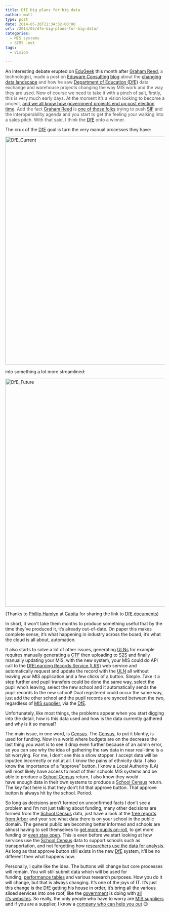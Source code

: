 ```yaml
---
title: DfE big plans for big data
author: matt
type: post
date: 2014-05-20T21:34:32+00:00
url: /2014/05/dfe-big-plans-for-big-data/
categories:
  - MIS systems
  - SIMS .net
tags:
  - Vision

---
```

An interesting debate erupted on <a href="http://www.edugeek.net/forums/mis-systems/136314-data-transfer-changing-sims.html" target="_blank" rel="nofollow">EduGeek</a> this month after <a href="http://www.eduwarenetwork.com/" target="_blank" rel="nofollow">Graham Reed</a>, <span style="color: #555555;">a technologist, made a post on <a href="http://www.eduwarenetwork.com/" target="_blank" rel="nofollow">Eduware Consulting</a> <a href="http://www.eduwarenetwork.com/the_edu_blog/" target="_blank" rel="nofollow">blog</a> about the <a href="http://www.eduwarenetwork.com/2014/04/22/the_data_landscape_is_changing/" target="_blank" rel="nofollow">changing data landscape</a> and how he saw <a href="https://www.gov.uk/government/organisations/department-for-education" target="_blank" rel="nofollow">Department of Education (DfE)</a> data exchange and warehouse projects changing the way MIS work and the way they are used. Now of course we need to take it with a pinch of salt, firstly, this is very much early days. At the moment it&#8217;s a vision looking to become a project, <a href="http://www.theguardian.com/commentisfree/libertycentral/2010/aug/13/closure-contactpoint-database-contrasting-views" target="_blank" rel="nofollow">and we all know how government projects end up post election time</a>. Add the fact <a href="http://www.zinetdatasolutions.com/key-personnel/" target="_blank" rel="nofollow">Graham Reed</a> is <a href="http://www.zinetdatasolutions.com/key-personnel/" target="_blank" rel="nofollow">one of those folks</a> trying to push <a href="http://www.a4l.org" target="_blank" rel="nofollow">SIF</a> and the interoperability agenda and you start to get the feeling your walking into a sales pitch. With that said, I think the <a href="https://www.gov.uk/government/organisations/department-for-education" target="_blank" rel="nofollow">DfE</a> onto a winner.</span>

The crux of the <a href="https://www.gov.uk/government/organisations/department-for-education" target="_blank" rel="nofollow">DfE</a> goal is turn the very manual processes they have:

<a href="//matt40k.uk/img/2014/05/DfE_Current1.png" target="_blank" rel="nofollow"><img class="alignnone wp-image-27 size-full" src="//matt40k.uk/img/2014/05/DfE_Current.png" alt="DfE_Current" width="960" height="720" /></a>

into something a lot more streamlined:

<a href="//matt40k.uk/img/2014/05/DfE_Future1.png" target="_blank" rel="nofollow"><img class="alignnone wp-image-28 size-full" src="//matt40k.uk/img/2014/05/DfE_Future.png" alt="DfE_Future" width="960" height="720" /></a>

(Thanks to <a href="http://www.edugeek.net/forums/mis-systems/136314-data-transfer-changing-sims-3.html#post1169933" target="_blank" rel="nofollow">Phillip Hamlyn</a> at <a href="http://www.capita-sims.co.uk/" target="_blank" rel="nofollow">Capita</a> for sharing the link to <a href="https://online.contractsfinder.businesslink.gov.uk/Common/View%20Notice.aspx?site=1000&lang=en&noticeid=1282858&fs=true" target="_blank" rel="nofollow">DfE documents</a>)

In short, it won&#8217;t take them months to produce something useful that by the time they&#8217;ve produced it, it&#8217;s already out-of-date. On paper this makes complete sense, it&#8217;s what happening in industry across the board, it&#8217;s what the cloud is all about, automation.

It also starts to solve a lot of other issues, generating <a href="https://www.gov.uk/government/publications/lrs-unique-learner-numbers" target="_blank" rel="nofollow">ULNs</a> for example requires manually generating a <a href="https://www.gov.uk/government/collections/common-transfer-file" target="_blank" rel="nofollow">CTF</a> then uploading to <a href="https://www.gov.uk/school-to-school-service-how-to-transfer-information" target="_blank" rel="nofollow">S2S</a> and finally manually updating your MIS, with the new system, your MIS could do API call to the <a href="https://www.gov.uk/government/organisations/department-for-education" target="_blank" rel="nofollow">DfE</a><a href="https://www.gov.uk/government/organisations/skills-funding-agency" target="_blank" rel="nofollow"><span style="color: #202020;">Learning Records Service (LRS)</span></a> web service and automatically request and update the record with the <a href="https://www.gov.uk/government/publications/lrs-unique-learner-numbers" target="_blank" rel="nofollow">ULN</a> all without leaving your MIS application and a few clicks of a button. Simple. Take it a step further and pupil transfers could be done the same way, select the pupil who&#8217;s leaving, select the new school and it automatically sends the pupil records to the new school! Dual registered could occur the same way, just add the other school and the pupil records are synced between the two, regardless of <a href="http://eduwarenetwork.com/what_is_the_mis_challenge/" target="_blank" rel="nofollow">MIS supplier</a>, via the <a href="https://www.gov.uk/government/organisations/department-for-education" target="_blank" rel="nofollow">DfE</a>.

Unfortunately, like most things, the problems appear when you start digging into the detail, how is this data used and how is the data currently gathered and why is it so manual?

The main issue, in one word, is <a href="https://www.gov.uk/school-census" target="_blank" rel="nofollow">Census</a>. The <a href="https://www.gov.uk/school-census" target="_blank" rel="nofollow">Census</a>, to put it bluntly, is used for funding. Now in a world where budgets are on the decrease the last thing you want is to see it drop even further because of an admin error, so you can see why the idea of gathering the raw data in near real-time is a bit worrying. For me, I don&#8217;t see this a show stopper. I accept data will be inputted incorrectly or not at all. I know the pains of ethnicity data. I also know the importance of a &#8220;approve&#8221; button. I know a Local Authority (LA) will most likely have access to most of their schools MIS systems and be able to produce a <a href="https://www.gov.uk/school-census" target="_blank" rel="nofollow">School Census</a> return, I also know they would have enough data in their own systems to produce a <a href="https://www.gov.uk/school-census" target="_blank" rel="nofollow">School Census</a> return. The key fact here is that they don&#8217;t hit that approve button. That approve button is always hit by the school. Period.

So long as decisions aren&#8217;t formed on unconfirmed facts I don&#8217;t see a problem and I&#8217;m not just talking about funding, many other decisions are formed from the <a href="https://www.gov.uk/school-census" target="_blank" rel="nofollow">School Census</a> data, just have a look at the <a href="http://www.arbor-education.com/free_analyst_reports.php" target="_blank" rel="nofollow">free reports from Arbor</a> and your see what data there is on your school in the public domain. The general public are becoming better informed and schools are almost having to sell themselves to <a href="http://www.theguardian.com/education/2012/jul/09/free-schools-academies-opposition" target="_blank" rel="nofollow">get more pupils on-roll</a>, to get more funding or <a href="http://www.theguardian.com/education/2012/jul/09/free-schools-academies-opposition" target="_blank" rel="nofollow">even stay open</a>. This is even before we start looking at how services use the <a href="https://www.gov.uk/school-census" target="_blank" rel="nofollow">School Census</a> data to support schools such as transportation, and not forgetting how <a href="http://eduwarenetwork.com/mis_market_statistics/" target="_blank" rel="nofollow">researchers use the data for analysis</a>. As long as that approve button still exists in the new <a href="https://www.gov.uk/government/organisations/department-for-education" target="_blank" rel="nofollow">DfE</a> system, it&#8217;ll be no different then what happens now.

Personally, I quite like the idea. The buttons will change but core processes will remain. You will still submit data which will be used for funding, <span style="color: #0b0c0c;"><a href="https://www.gov.uk/school-performance-tables" target="_blank" rel="nofollow">performance tables</a> and various research purposes. How you do it will change, but that is always changing. It&#8217;s one of the joys of IT. It&#8217;s just this change is the <a href="https://www.gov.uk/government/organisations/department-for-education" target="_blank" rel="nofollow">DfE</a> getting his house in order, it&#8217;s bring all the various siloed services into one roof, like the <a href="https://gds.blog.gov.uk/about/" target="_blank" rel="nofollow">government</a> is doing with <a href="https://gds.blog.gov.uk/about/" target="_blank" rel="nofollow">all it&#8217;s websites</a>. So really, the only people who have to worry are <a href="https://ccs.cabinetoffice.gov.uk/suppliers?sm_field_contract_id=%22RM1500%3A1%22" target="_blank" rel="nofollow">MIS suppliers</a> and if you are a supplier, I know a <a href="http://www.zinetdatasolutions.com/" target="_blank" rel="nofollow">company who can help you out</a> 😉</span>

&nbsp;

&nbsp;

&nbsp;

&nbsp;
